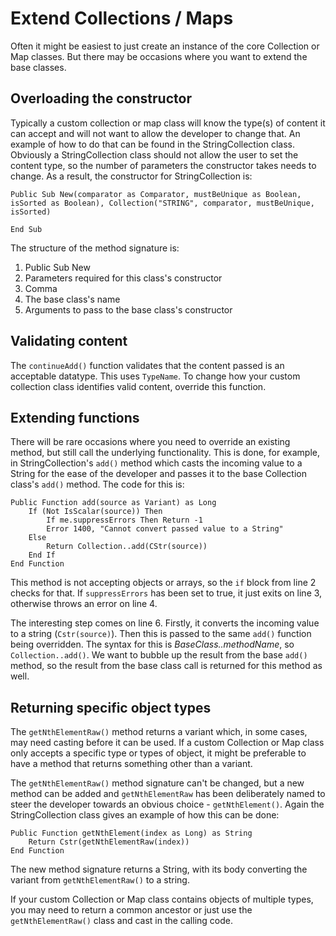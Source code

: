 # Extend Collections / Maps

Often it might be easiest to just create an instance of the core Collection or Map classes. But there may be occasions where you want to extend the base classes.

## Overloading the constructor

Typically a custom collection or map class will know the type(s) of content it can accept and will not want to allow the developer to change that. An example of how to do that can be found in the StringCollection class. Obviously a StringCollection class should not allow the user to set the content type, so the number of parameters the constructor takes needs to change. As a result, the constructor for StringCollection is:

```vbscript
Public Sub New(comparator as Comparator, mustBeUnique as Boolean, isSorted as Boolean), Collection("STRING", comparator, mustBeUnique, isSorted)
    
End Sub
```

The structure of the method signature is:

1. Public Sub New
1. Parameters required for this class's constructor
1. Comma
1. The base class's name
1. Arguments to pass to the base class's constructor

## Validating content

The `continueAdd()` function validates that the content passed is an acceptable datatype. This uses `TypeName`. To change how your custom collection class identifies valid content, override this function.

## Extending functions

There will be rare occasions where you need to override an existing method, but still call the underlying functionality. This is done, for example, in StringCollection's `add()` method which casts the incoming value to a String for the ease of the developer and passes it to the base Collection class's `add()` method. The code for this is:

```vbscript linenums="1"
Public Function add(source as Variant) as Long
    If (Not IsScalar(source)) Then
        If me.suppressErrors Then Return -1
        Error 1400, "Cannot convert passed value to a String"
    Else
        Return Collection..add(CStr(source))
    End If
End Function
```

This method is not accepting objects or arrays, so the `if` block from line 2 checks for that. If `suppressErrors` has been set to true, it just exits on line 3, otherwise throws an error on line 4.

The interesting step comes on line 6. Firstly, it converts the incoming value to a string (`Cstr(source)`). Then this is passed to the same `add()` function being overridden. The syntax for this is *BaseClass..methodName*, so `Collection..add()`. We want to bubble up the result from the base `add()` method, so the result from the base class call is returned for this method as well.

## Returning specific object types

The `getNthElementRaw()` method returns a variant which, in some cases, may need casting before it can be used. If a custom Collection or Map class only accepts a specific type or types of object, it might be preferable to have a method that returns something other than a variant.

The `getNthElementRaw()` method signature can't be changed, but a new method can be added and `getNthElementRaw` has been deliberately named to steer the developer towards an obvious choice - `getNthElement()`. Again the StringCollection class gives an example of how this can be done:

```vbscript
Public Function getNthElement(index as Long) as String
    Return Cstr(getNthElementRaw(index))
End Function
```

The new method signature returns a String, with its body converting the variant from `getNthElementRaw()` to a string.

If your custom Collection or Map class contains objects of multiple types, you may need to return a common ancestor or just use the `getNthElementRaw()` class and cast in the calling code.